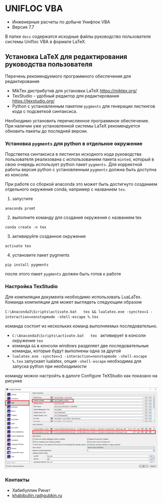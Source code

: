 # UNIFLOC VBA #

* Инженерные расчеты по добыче Унифлок VBA
* Версия 7.7


В папке `docs` содержатся исходные файлы руководство пользователя системы Unifloc VBA в формате LaTeX. 


## Установка LaTeX для редактирования руководства пользователя ###


Перечень рекомендуемого программного обеспечения для редактирования

* MikTex дистрибутив для установки LaTeX  https://miktex.org/ 
* TexStudio - удобный редактор для редактирования  https://texstudio.org/
* Python с установленным пакетом `pygments` для генерации листингов кода с подсветкой синтаксиса. 
 
 Необходимо установить перечисленное программное обеспечение. При наличии уже установленной системы LaTeX рекомендуется обновить пакеты до последней версии.
 
 ### Установка `pygments` для python в отдельное окружение
 
Подстветка синтаксиса в листингах исходного кода руководства пользователя реализована с использованием пакета `minted`, который в свою очередь использует python пакет `pygments`. Для корректной работы версия python с установленным `pygments` должна быть доступна из консоли. 

При работе со сборкой anaconda это может быть достигнуто созданием отдельного окружения conda, например с названием `tex`.

1. запустите 

`anaconda promt`

2. выполните команду для создания окружения с названием tex 

`conda create -n tex` 

3. активируйте созданное окружение 

`activate tex` 

4. установите пакет pygments 

`pip install pygments`

после этого пакет `pygments` должен быть готов к работе

### Настройка TexStudio 

Для компиляции документа необходимо использовать LuaLaTex. 
Команда компиляции для может выглядеть следующим образом

`C:\Anaconda3\Scripts\activate.bat   tex && lualatex.exe -synctex=1 -interaction=nonstopmode -shell-escape %.tex`

команда состоит из нескольких команд выполняемых последовательно.  
* `C:\Anaconda3\Scripts\activate.bat   tex ` активирует в консоли окружение `tex` 
* команда `&&` в консоли windows разделяет две последовательные команды, которые будут выполнены одна за другой 
* `lualatex.exe -synctex=1 -interaction=nonstopmode -shell-escape %.tex` запускает lualatex, опция `-shell-escape` необходима для запуска python при необходимости

команду можно настройть в далоге Configure TeXStudio как показано на рисунке

![Image of Yaktocat](u7_vba/pics/texStudio.png)


### Контакты ###

* Хабибуллин Ринат
* khabibullin.ra@gubkin.ru

